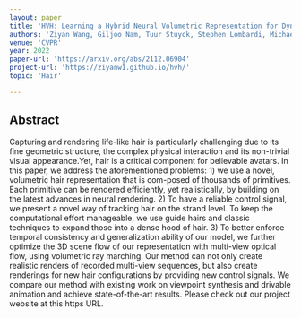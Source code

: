 ```yaml
---
layout: paper
title: 'HVH: Learning a Hybrid Neural Volumetric Representation for Dynamic Hair Performance Capture'
authors: 'Ziyan Wang, Giljoo Nam, Tuur Stuyck, Stephen Lombardi, Michael Zollhoefer, Jessica Hodgins, Christoph Lassner'
venue: 'CVPR'
year: 2022
paper-url: 'https://arxiv.org/abs/2112.06904'
project-url: 'https://ziyanw1.github.io/hvh/'
topic: 'Hair'

---
```


## Abstract
Capturing and rendering life-like hair is particularly challenging due to its fine geometric structure, the complex physical interaction and its non-trivial visual appearance.Yet, hair is a critical component for believable avatars. In this paper, we address the aforementioned problems: 1) we use a novel, volumetric hair representation that is com-posed of thousands of primitives. Each primitive can be rendered efficiently, yet realistically, by building on the latest advances in neural rendering. 2) To have a reliable control signal, we present a novel way of tracking hair on the strand level. To keep the computational effort manageable, we use guide hairs and classic techniques to expand those into a dense hood of hair. 3) To better enforce temporal consistency and generalization ability of our model, we further optimize the 3D scene flow of our representation with multi-view optical flow, using volumetric ray marching. Our method can not only create realistic renders of recorded multi-view sequences, but also create renderings for new hair configurations by providing new control signals. We compare our method with existing work on viewpoint synthesis and drivable animation and achieve state-of-the-art results. Please check out our project website at this https URL.


